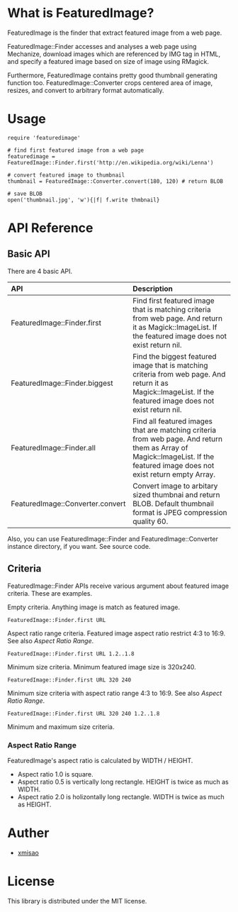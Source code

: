 # What is FeaturedImage?

FeaturedImage is the finder that extract featured image from a web page.

FeaturedImage::Finder accesses and analyses a web page using Mechanize, download images which are referenced by IMG tag in HTML, and specify a featured image based on size of image using RMagick.

Furthermore, FeaturedImage contains pretty good thumbnail generating function too. FeaturedImage::Converter crops centered area of image, resizes, and convert to arbitrary format automatically.

# Usage

~~~~
require 'featuredimage'

# find first featured image from a web page
featuredimage = FeaturedImage::Finder.first('http://en.wikipedia.org/wiki/Lenna')

# convert featured image to thumbnail
thumbnail = FeaturedImage::Converter.convert(180, 120) # return BLOB

# save BLOB
open('thumbnail.jpg', 'w'){|f| f.write thmbnail}
~~~~

# API Reference

## Basic API

There are 4 basic API.

|API|Description|
|:-|:-|
|FeaturedImage::Finder.first|Find first featured image that is matching criteria from web page. And return it as Magick::ImageList. If the featured image does not exist return nil.|
|FeaturedImage::Finder.biggest|Find the biggest featured image that is matching criteria from web page. And return it as Magick::ImageList. If the featured image does not exist return nil.|
|FeaturedImage::Finder.all|Find all featured images that are matching criteria from web page. And return them as Array of Magick::ImageList. If the featured image does not exist return empty Array.|
|FeaturedImage::Converter.convert|Convert image to arbitary sized thumbnai and return BLOB. Default thumbnail format is JPEG compression quality 60.|

Also, you can use FeaturedImage::Finder and FeaturedImage::Converter instance directory, if you want. See source code.

## Criteria

FeaturedImage::Finder APIs receive various argument about featured image criteria.
These are examples.

Empty criteria. Anything image is match as featured image.

~~~~
FeaturedImage::Finder.first URL
~~~~

Aspect ratio range criteria. Featured image aspect ratio restrict 4:3 to 16:9. See also _Aspect Ratio Range_.

~~~~
FeaturedImage::Finder.first URL 1.2..1.8
~~~~

Minimum size criteria. Minimum featured image size is 320x240.

~~~~
FeaturedImage::Finder.first URL 320 240
~~~~

Minimum size criteria with aspect ratio range 4:3 to 16:9. See also _Aspect Ratio Range_.

~~~~
FeaturedImage::Finder.first URL 320 240 1.2..1.8
~~~~

Minimum and maximum size criteria.

### Aspect Ratio Range

FeaturedImage's aspect ratio is calculated by WIDTH / HEIGHT.

- Aspect ratio 1.0 is square.
- Aspect ratio 0.5 is vertically long rectangle. HEIGHT is twice as much as WIDTH.
- Aspect ratio 2.0 is holizontally long rectangle. WIDTH is twice as much as HEIGHT.

# Auther

- [xmisao](http://www.xmisao.com/)

# License

This library is distributed under the MIT license.
